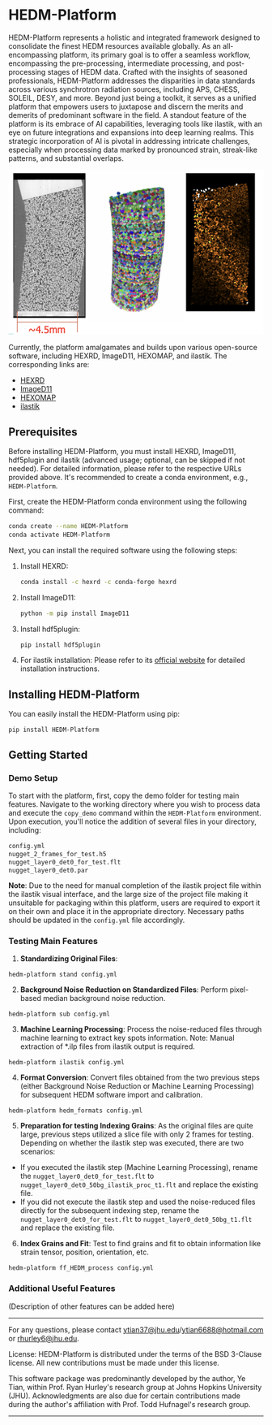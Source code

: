 # HEDM-Platform

HEDM-Platform represents a holistic and integrated framework designed to consolidate the finest HEDM resources available globally. As an all-encompassing platform, its primary goal is to offer a seamless workflow, encompassing the pre-processing, intermediate processing, and post-processing stages of HEDM data. Crafted with the insights of seasoned professionals, HEDM-Platform addresses the disparities in data standards across various synchrotron radiation sources, including APS, CHESS, SOLEIL, DESY, and more. Beyond just being a toolkit, it serves as a unified platform that empowers users to juxtapose and discern the merits and demerits of predominant software in the field. A standout feature of the platform is its embrace of AI capabilities, leveraging tools like ilastik, with an eye on future integrations and expansions into deep learning realms. This strategic incorporation of AI is pivotal in addressing intricate challenges, especially when processing data marked by pronounced strain, streak-like patterns, and substantial overlaps.

<img src="https://raw.githubusercontent.com/HurleyGroup/HEDM-Platform/main/HEDM_Platform/HEDM_Platform/data/image_test.png" alt="Test_image" width="800"/>

Currently, the platform amalgamates and builds upon various open-source software, including HEXRD, ImageD11, HEXOMAP, and ilastik. The corresponding links are:
- [HEXRD](https://github.com/HEXRD)
- [ImageD11](https://github.com/FABLE-3DXRD/ImageD11)
- [HEXOMAP](https://github.com/HeLiuCMU/HEXOMAP)
- [ilastik](https://www.ilastik.org/)

## Prerequisites
Before installing HEDM-Platform, you must install HEXRD, ImageD11, hdf5plugin and ilastik (advanced usage; optional, can be skipped if not needed). For detailed information, please refer to the respective URLs provided above. It's recommended to create a conda environment, e.g., `HEDM-Platform`.

First, create the HEDM-Platform conda environment using the following command:

```bash
conda create --name HEDM-Platform
conda activate HEDM-Platform
```

Next, you can install the required software using the following steps:

1. Install HEXRD:
   ```bash
   conda install -c hexrd -c conda-forge hexrd
   ```

2. Install ImageD11:
   ```bash
   python -m pip install ImageD11
   ```

3. Install hdf5plugin:
   ```bash
   pip install hdf5plugin
   ```

4. For ilastik installation: Please refer to its [official website](https://www.ilastik.org/) for detailed installation instructions.

## Installing HEDM-Platform
You can easily install the HEDM-Platform using pip:
```
pip install HEDM-Platform
```

## Getting Started
### Demo Setup
To start with the platform, first, copy the demo folder for testing main features. Navigate to the working directory where you wish to process data and execute the `copy_demo` command within the `HEDM-Platform` environment. Upon execution, you'll notice the addition of several files in your directory, including:
```
config.yml
nugget_2_frames_for_test.h5
nugget_layer0_det0_for_test.flt
nugget_layer0_det0.par
```
**Note**: Due to the need for manual completion of the ilastik project file within the ilastik visual interface, and the large size of the project file making it unsuitable for packaging within this platform, users are required to export it on their own and place it in the appropriate directory. Necessary paths should be updated in the `config.yml` file accordingly.

### Testing Main Features
1. **Standardizing Original Files**: 
  ```
  hedm-platform stand config.yml
  ```
  
2. **Background Noise Reduction on Standardized Files**: Perform pixel-based median background noise reduction.
  ```
  hedm-platform sub config.yml
  ```
  
3. **Machine Learning Processing**: Process the noise-reduced files through machine learning to extract key spots information. Note: Manual extraction of *.ilp files from ilastik output is required.
  ```
  hedm-platform ilastik config.yml
  ```
  
4. **Format Conversion**: Convert files obtained from the two previous steps (either Background Noise Reduction or Machine Learning Processing) for subsequent HEDM software import and calibration.
  ```
  hedm-platform hedm_formats config.yml
  ```

5. **Preparation for testing Indexing Grains**: As the original files are quite large, previous steps utilized a slice file with only 2 frames for testing. Depending on whether the ilastik step was executed, there are two scenarios:

  - If you executed the ilastik step (Machine Learning Processing), rename the `nugget_layer0_det0_for_test.flt` to `nugget_layer0_det0_50bg_ilastik_proc_t1.flt` and replace the existing file.
  - If you did not execute the ilastik step and used the noise-reduced files directly for the subsequent indexing step, rename the `nugget_layer0_det0_for_test.flt` to `nugget_layer0_det0_50bg_t1.flt` and replace the existing file.

6. **Index Grains and Fit**: Test to find grains and fit to obtain information like strain tensor, position, orientation, etc.
  ```
  hedm-platform ff_HEDM_process config.yml
  ```

### Additional Useful Features
(Description of other features can be added here)

---

For any questions, please contact ytian37@jhu.edu/ytian6688@hotmail.com or rhurley6@jhu.edu.

License: HEDM-Platform is distributed under the terms of the BSD 3-Clause license. All new contributions must be made under this license.

This software package was predominantly developed by the author, Ye Tian, within Prof. Ryan Hurley's research group at Johns Hopkins University (JHU). Acknowledgments are also due for certain contributions made during the author's affiliation with Prof. Todd Hufnagel's research group.

---

